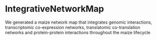 # IntegrativeNetworkMap
We generated a maize network map that integrates genomic interactions, transcriptomic co-expression networks, translatomic co-translation networks and protein-protein interactions throughout the maize lifecycle
